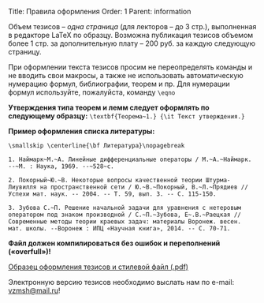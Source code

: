 Title: Правила оформления
Order: 1
Parent: information

Объем тезисов – *одна страница* (для лекторов – до 3 стр.), выполненная в редакторе LaTeX по образцу. Возможна публикация тезисов объемом более 1 стр. за дополнительную плату – 200 руб. за каждую следующую страницу.

При оформлении текста тезисов просим не переопределять команды и не вводить свои макросы, а также не использовать автоматическую нумерацию формул, библиографии, теорем и пр. Для нумерации формул используйте, пожалуйста, команду `\eqno`

**Утверждения типа теорем и лемм следует оформлять по следующему образцу:**
`\textbf{Теорема~1.} {\it Текст утверждения.}`

**Пример оформления списка литературы:**
```
\smallskip \centerline{\bf Литература}\nopagebreak

1. Наймарк~М.~А. Линейные дифференциальные операторы / М.~А.~Наймарк. --~М. : Наука, 1969. --~528~с.

2. Покорный~Ю.~В. Некоторые вопросы качественной теории Штурма-Лиувилля на пространственной сети / Ю.~В.~Покорный, В.~Л.~Прядиев // Успехи мат. наук. -- 2004. -- Т. 59, вып. 3. -- С. 115-150.

3. Зубова С.~П. Решение начальной задачи для уравнения с нетеровым оператором под знаком производной / С.~П.~Зубова, Е~.В.~Раецкая // Современные методы теории краевых задач: материалы Воронеж. весен. мат. школы. --Воронеж : ИПЦ «Научная книга», 2014. -- С. 70-71.
```

**Файл должен компилироваться без ошибок и переполнений («overfull»)!**

[Образец оформления тезисов и стилевой файл (.pdf)](files/tezis.zip)

Электронную версию тезисов необходимо выслать нам по e-mail: [vzmsh@mail.ru](mailto:vzmsh@mail.ru)!
